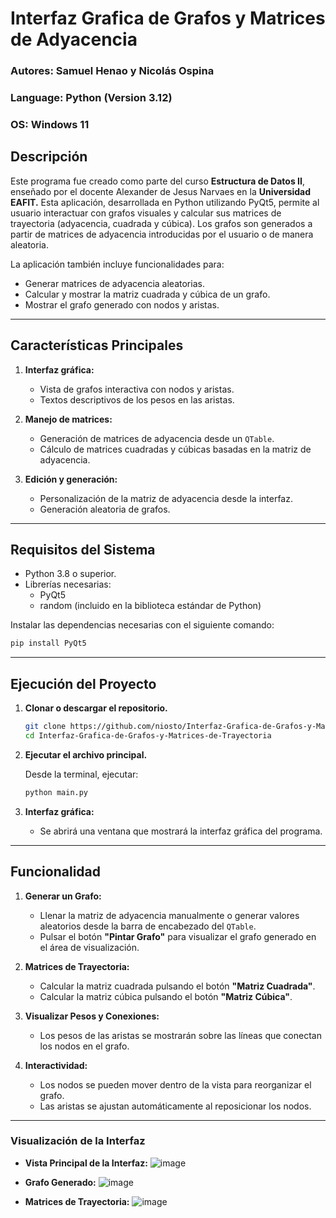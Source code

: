 # Interfaz Grafica de Grafos y Matrices de Adyacencia
### Autores: Samuel Henao y Nicolás Ospina
### Language: Python (Version 3.12)  
### OS: Windows 11

## Descripción

Este programa fue creado como parte del curso **Estructura de Datos II**, enseñado por el docente Alexander de Jesus Narvaes en la **Universidad EAFIT.**
Esta aplicación, desarrollada en Python utilizando PyQt5, permite al usuario interactuar con grafos visuales y 
calcular sus matrices de trayectoria (adyacencia, cuadrada y cúbica). Los grafos son generados a partir de matrices de adyacencia introducidas por el usuario o de manera aleatoria.

La aplicación también incluye funcionalidades para:
- Generar matrices de adyacencia aleatorias.
- Calcular y mostrar la matriz cuadrada y cúbica de un grafo.
- Mostrar el grafo generado con nodos y aristas.

---

## Características Principales

1. **Interfaz gráfica:**
   - Vista de grafos interactiva con nodos y aristas.
   - Textos descriptivos de los pesos en las aristas.
   
2. **Manejo de matrices:**
   - Generación de matrices de adyacencia desde un `QTable`.
   - Cálculo de matrices cuadradas y cúbicas basadas en la matriz de adyacencia.

3. **Edición y generación:**
   - Personalización de la matriz de adyacencia desde la interfaz.
   - Generación aleatoria de grafos.

---

## Requisitos del Sistema

- Python 3.8 o superior.
- Librerías necesarias:
  - PyQt5
  - random (incluido en la biblioteca estándar de Python)

Instalar las dependencias necesarias con el siguiente comando:

```bash
pip install PyQt5
```
---

## Ejecución del Proyecto

1. **Clonar o descargar el repositorio.**

   ```bash
   git clone https://github.com/niosto/Interfaz-Grafica-de-Grafos-y-Matrices-de-Trayectoria.git
   cd Interfaz-Grafica-de-Grafos-y-Matrices-de-Trayectoria
   ```

2. **Ejecutar el archivo principal.**

   Desde la terminal, ejecutar:

   ```bash
   python main.py
   ```

3. **Interfaz gráfica:**
   - Se abrirá una ventana que mostrará la interfaz gráfica del programa.

---

## Funcionalidad

1. **Generar un Grafo:**
   - Llenar la matriz de adyacencia manualmente o generar valores aleatorios desde la barra de encabezado del `QTable`.
   - Pulsar el botón **"Pintar Grafo"** para visualizar el grafo generado en el área de visualización.

2. **Matrices de Trayectoria:**
   - Calcular la matriz cuadrada pulsando el botón **"Matriz Cuadrada"**.
   - Calcular la matriz cúbica pulsando el botón **"Matriz Cúbica"**.

3. **Visualizar Pesos y Conexiones:**
   - Los pesos de las aristas se mostrarán sobre las líneas que conectan los nodos en el grafo.

4. **Interactividad:**
   - Los nodos se pueden mover dentro de la vista para reorganizar el grafo.
   - Las aristas se ajustan automáticamente al reposicionar los nodos.

---

### Visualización de la Interfaz

- **Vista Principal de la Interfaz:**
  ![image](https://github.com/user-attachments/assets/e161c2e7-25b9-46e5-ba69-9a38cf70e244)

- **Grafo Generado:**
  ![image](https://github.com/user-attachments/assets/6d38cfd4-bd60-4970-9010-95c025682c35)

- **Matrices de Trayectoria:**
  ![image](https://github.com/user-attachments/assets/317c75ae-4658-4755-b991-a6aeabc65415)
